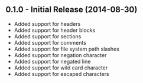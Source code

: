 ## 0.1.0 - Initial Release (2014-08-30)

* Added support for headers
* Added support for header blocks
* Added support for sections
* Added support for comments
* Added support for file system path slashes
* Added support for negation character
* Added support for negated line
* Added support for wild card character
* Added support for escaped characters
